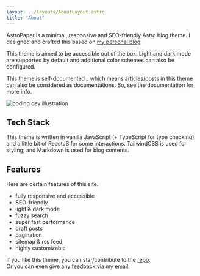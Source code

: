 ```yaml
---
layout: ../layouts/AboutLayout.astro
title: "About"
---
```


AstroPaper is a minimal, responsive and SEO-friendly Astro blog theme. I designed and crafted this based on [my personal blog](https://dekthaiinchina.com/).

This theme is aimed to be accessible out of the box. Light and dark mode are supported by
default and additional color schemes can also be configured.

This theme is self-documented \_ which means articles/posts in this theme can also be considered as documentations. So, see the documentation for more info.

<div>
  <img src="/dev.svg" class="sm:w-1/2 mx-auto" alt="coding dev illustration">
</div>

## Tech Stack

This theme is written in vanilla JavaScript (+ TypeScript for type checking) and a little bit of ReactJS for some interactions. TailwindCSS is used for styling; and Markdown is used for blog contents.

## Features

Here are certain features of this site.

- fully responsive and accessible
- SEO-friendly
- light & dark mode
- fuzzy search
- super fast performance
- draft posts
- pagination
- sitemap & rss feed
- highly customizable

If you like this theme, you can star/contribute to the [repo](https://github.com/dekthaiinchina/astropaper).  
Or you can even give any feedback via my [email](mailto:support@dekthaiinchina.com).
